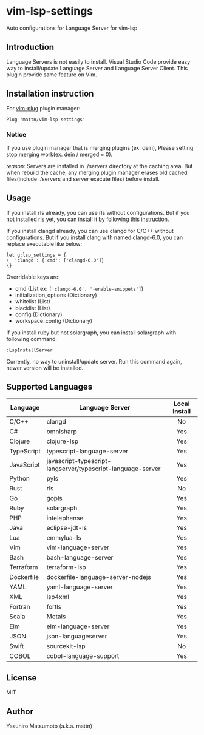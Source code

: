 # vim-lsp-settings

Auto configurations for Language Server for vim-lsp

## Introduction

Language Servers is not easily to install. Visual Studio Code provide easy way to install/update Language Server and Language Server Client. This plugin provide same feature on Vim.

## Installation instruction

For [vim-plug](https://github.com/junegunn/vim-plug) plugin manager:

```viml
Plug 'mattn/vim-lsp-settings'
```

### Notice

If you use plugin manager that is merging  plugins (ex. dein), Please setting stop merging work(ex. dein / merged = 0).

*reason*:
Servers are installed in ./servers directory at the caching area.
But when rebuild the cache, any merging plugin manager erases old cached files(include ./servers and server execute files) before install.

## Usage

If you install rls already, you can use rls without configurations. But if you not installed rls yet, you can install it by following [this instruction](https://github.com/rust-lang/rls#setup).

If you install clangd already, you can use clangd for C/C++ without configurations. But if you install clang with named clangd-6.0, you can replace executable like below:

```vim
let g:lsp_settings = {
\  'clangd': {'cmd': ['clangd-6.0']}
\}
```

Overridable keys are:

* cmd (List ex: `['clangd-6.0', '-enable-snippets']`)
* initialization_options (Dictionary)
* whitelist (List)
* blacklist (List)
* config (Dictionary)
* workspace_config (Dictionary)

If you install ruby but not solargraph, you can install solargraph with following command.

```
:LspInstallServer
```

Currently, no way to uninstall/update server. Run this command again, newer version will be installed.

## Supported Languages

| Language   | Language Server                                             | Local Install |
|------------|-------------------------------------------------------------|:-------------:|
| C/C++      | clangd                                                      | No            |
| C#         | omnisharp                                                   | Yes           |
| Clojure    | clojure-lsp                                                 | Yes           |
| TypeScript | typescript-language-server                                  | Yes           |
| JavaScript | javascript-typescript-langserver/typescript-language-server | Yes           |
| Python     | pyls                                                        | Yes           |
| Rust       | rls                                                         | No            |
| Go         | gopls                                                       | Yes           |
| Ruby       | solargraph                                                  | Yes           |
| PHP        | intelephense                                                | Yes           |
| Java       | eclipse-jdt-ls                                              | Yes           |
| Lua        | emmylua-ls                                                  | Yes           |
| Vim        | vim-language-server                                         | Yes           |
| Bash       | bash-language-server                                        | Yes           |
| Terraform  | terraform-lsp                                               | Yes           |
| Dockerfile | dockerfile-language-server-nodejs                           | Yes           |
| YAML       | yaml-language-server                                        | Yes           |
| XML        | lsp4xml                                                     | Yes           |
| Fortran    | fortls                                                      | Yes           |
| Scala      | Metals                                                      | Yes           |
| Elm        | elm-language-server                                         | Yes           |
| JSON       | json-languageserver                                         | Yes           |
| Swift      | sourcekit-lsp                                               | No            |
| COBOL      | cobol-language-support                                      | Yes           |

## License

MIT

## Author

Yasuhiro Matsumoto (a.k.a. mattn)

